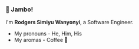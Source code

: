 ### :wave: Jambo! 

I'm **Rodgers Simiyu Wanyonyi**, a Software Engineer.

- My pronouns - He, Him, His
- My aromas - Coffee :slightly_smiling_face:
